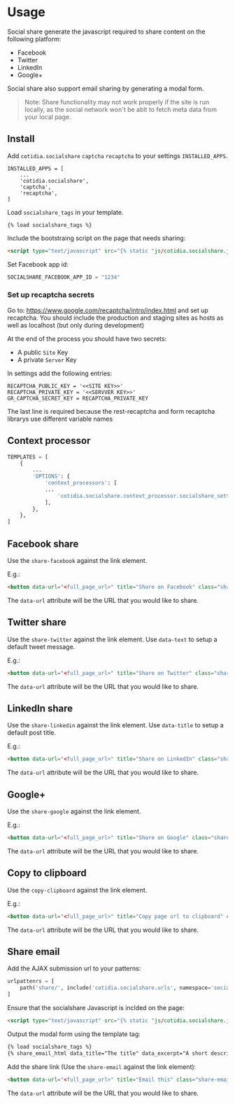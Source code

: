 Usage
=====

Social share generate the javascript required to share content on the following platform:

- Facebook
- Twitter
- LinkedIn
- Google+

Social share also support email sharing by generating a modal form.

> Note: Share functionality may not work properly if the site is run locally, as the social network won't be ablt to fetch meta data from your local page.


## Install

Add `cotidia.socialshare` `captcha` `recaptcha` to your settings `INSTALLED_APPS`.

```
INSTALLED_APPS = [
    ...
    'cotidia.socialshare',
    'captcha',
    'recaptcha',
]

```

Load `socialshare_tags` in your template.

```
{% load socialshare_tags %}
```

Include the bootstraing script on the page that needs sharing:

```html
<script type="text/javascript" src="{% static "js/cotidia.socialshare.js" %}"></script>
```

Set Facebook app id:

```python
SOCIALSHARE_FACEBOOK_APP_ID = "1234"
```

### Set up recaptcha secrets

Go to: https://www.google.com/recaptcha/intro/index.html and set up recaptcha. You should include the production and staging sites as hosts as well as localhost (but only during development)

At the end of the process you should have two secrets:
 * A public `Site` Key
 * A private `Server` Key

In settings add the following entries:

```
RECAPTCHA_PUBLIC_KEY = '<<SITE KEY>>'
RECAPTCHA_PRIVATE_KEY = '<<SERVVER KEY>>'
GR_CAPTCHA_SECRET_KEY = RECAPTCHA_PRIVATE_KEY
```
The last line is required because the rest-recaptcha and form recaptcha librarys use different variable names

## Context processor

```python
TEMPLATES = [
    {
        ...
        'OPTIONS': {
            'context_processors': [
            ...
                'cotidia.socialshare.context_processor.socialshare_settings',
            ],
        },
    },
]
```

## Facebook share

Use the `share-facebook` against the link element.

E.g.:

```html
<button data-url="<full_page_url>" title="Share on Facebook" class="share-facebook">Share on Facebook</button>
```

The `data-url` attribute will be the URL that you would like to share.


## Twitter share

Use the `share-twitter` against the link element. Use `data-text` to setup a default tweet message.

E.g.:

```html
<button data-url="<full_page_url>" title="Share on Twitter" class="share-twitter" data-text="Best page ever">Share on Twitter</button>
```

The `data-url` attribute will be the URL that you would like to share.

## LinkedIn share

Use the `share-linkedin` against the link element. Use `data-title` to setup a default post title.

E.g.:

```html
<button data-url="<full_page_url>" title="Share on LinkedIn" class="share-linkedin" data-title="Best page ever">Share on LinkedIn</button>
```

The `data-url` attribute will be the URL that you would like to share.

## Google+

Use the `share-google` against the link element.

E.g.:

```html
<button data-url="<full_page_url>" title="Share on Google" class="share-google">Share on Google</button>
```

The `data-url` attribute will be the URL that you would like to share.


## Copy to clipboard

Use the `copy-clipboard` against the link element.

E.g.:

```html
<button data-url="<full_page_url>" title="Copy page url to clipboard" class="copy-clipboard">Copy to clipboard</button>
```

The `data-url` attribute will be the URL that you would like to share.


## Share email

Add the AJAX submission url to your patterns:

```python
urlpattenrs = [
    path('share/', include('cotidia.socialshare.urls', namespace='socialshare-api')),
]
```

Ensure that the socialshare Javascript is inclded on the page:

```html
<script type="text/javascript" src="{% static "js/cotidia.socialshare.js" %}"></script>
```

Output the modal form using the template tag:

```html
{% load socialshare_tags %}
{% share_email_html data_title="The title" data_excerpt="A short description" data_image="An image url" data_action_btn="Text in the email link" %}
```

Add the share link (Use the `share-email` against the link element):

```html
<button data-url="<full_page_url>" title="Email this" class="share-email">Share</button>
```

The `data-url` attribute will be the URL that you would like to share.
